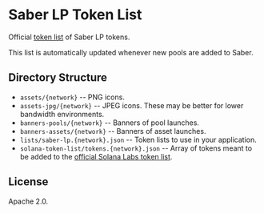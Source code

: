 # Saber LP Token List

Official [token list](https://github.com/Uniswap/token-lists) of Saber LP tokens.

This list is automatically updated whenever new pools are added to Saber.

## Directory Structure

- `assets/{network}` -- PNG icons.
- `assets-jpg/{network}` -- JPEG icons. These may be better for lower bandwidth environments.
- `banners-pools/{network}` -- Banners of pool launches.
- `banners-assets/{network}` -- Banners of asset launches.
- `lists/saber-lp.{network}.json` -- Token lists to use in your application.
- `solana-token-list/tokens.{network}.json` -- Array of tokens meant to be added to the [official Solana Labs token list](https://github.com/solana-labs/token-list).

## License

Apache 2.0.
